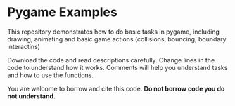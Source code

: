 # Pygame Examples

This repository demonstrates how to do basic tasks in pygame, including drawing, animating and basic game actions (collisions, bouncing, boundary interactins)

Download the code and read descriptions carefully.
Change lines in the code to understand how it works.
Comments will help you understand tasks and how to use the functions.

You are welcome to borrow and cite this code. 
**Do not borrow code you do not understand.**

